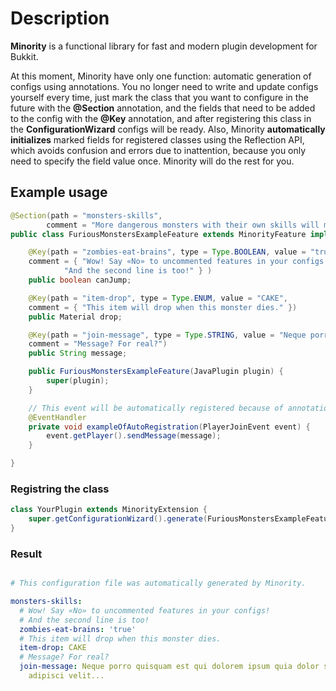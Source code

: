 # Description
**Minority** is a functional library for fast and modern plugin development for Bukkit.  

At this moment, Minority have only one function: automatic generation of configs using annotations. You no longer need to write and update configs yourself every time, just mark the class that you want to configure in the future with the **@Section** annotation, and the fields that need to be added to the config with the **@Key** annotation, and after registering this class in the **ConfigurationWizard** configs will be ready. Also, Minority **automatically initializes** marked fields for registered classes using the Reflection API, which avoids confusion and errors due to inattention, because you only need to specify the field value once. Minority will do the rest for you.

## Example usage
```java
@Section(path = "monsters-skills",
        comment = "More dangerous monsters with their own skills will make gameplay more interesting.")
public class FuriousMonstersExampleFeature extends MinorityFeature implements Listener {

    @Key(path = "zombies-eat-brains", type = Type.BOOLEAN, value = "true",
    comment = { "Wow! Say «No» to uncommented features in your configs!",
            "And the second line is too!" } )
    public boolean canJump;

    @Key(path = "item-drop", type = Type.ENUM, value = "CAKE",
    comment = { "This item will drop when this monster dies." })
    public Material drop;

    @Key(path = "join-message", type = Type.STRING, value = "Neque porro quisquam est qui dolorem ipsum quia dolor sit amet, consectetur, adipisci velit...",
    comment = "Message? For real?")
    public String message;

    public FuriousMonstersExampleFeature(JavaPlugin plugin) {
        super(plugin);
    }

    // This event will be automatically registered because of annotation detection in ConfigurationWizard.
    @EventHandler
    private void exampleOfAutoRegistration(PlayerJoinEvent event) {
        event.getPlayer().sendMessage(message);
    }

}
```
### Registring the class
```java
class YourPlugin extends MinorityExtension {
    super.getConfigurationWizard().generate(FuriousMonstersExampleFeature.class);
}
```


### Result
```yaml

# This configuration file was automatically generated by Minority.

monsters-skills:
  # Wow! Say «No» to uncommented features in your configs!
  # And the second line is too!
  zombies-eat-brains: 'true'
  # This item will drop when this monster dies.
  item-drop: CAKE
  # Message? For real?
  join-message: Neque porro quisquam est qui dolorem ipsum quia dolor sit amet, consectetur,
    adipisci velit...
```
